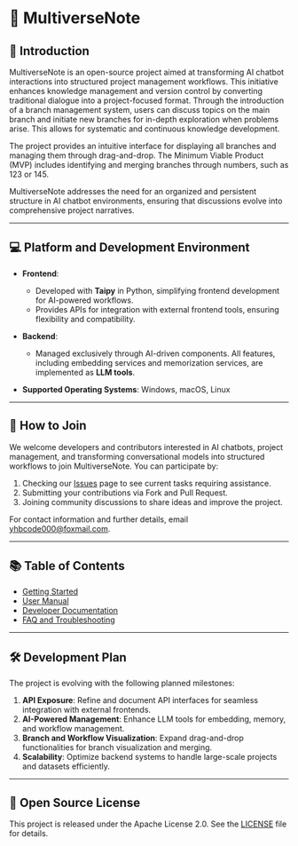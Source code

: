 # 🌌 MultiverseNote



## 📖 Introduction

MultiverseNote is an open-source project aimed at transforming AI chatbot interactions into structured project management workflows. This initiative enhances knowledge management and version control by converting traditional dialogue into a project-focused format. Through the introduction of a branch management system, users can discuss topics on the main branch and initiate new branches for in-depth exploration when problems arise. This allows for systematic and continuous knowledge development.

The project provides an intuitive interface for displaying all branches and managing them through drag-and-drop. The Minimum Viable Product (MVP) includes identifying and merging branches through numbers, such as 123 or 145.

MultiverseNote addresses the need for an organized and persistent structure in AI chatbot environments, ensuring that discussions evolve into comprehensive project narratives.

---

## 💻 Platform and Development Environment

- **Frontend**: 
  - Developed with **Taipy** in Python, simplifying frontend development for AI-powered workflows.
  - Provides APIs for integration with external frontend tools, ensuring flexibility and compatibility.

- **Backend**: 
  - Managed exclusively through AI-driven components. All features, including embedding services and memorization services, are implemented as **LLM tools**.

- **Supported Operating Systems**: Windows, macOS, Linux

---

## 🤝 How to Join

We welcome developers and contributors interested in AI chatbots, project management, and transforming conversational models into structured workflows to join MultiverseNote. You can participate by:

1. Checking our [Issues](#) page to see current tasks requiring assistance.
2. Submitting your contributions via Fork and Pull Request.
3. Joining community discussions to share ideas and improve the project.

For contact information and further details, email [yhbcode000@foxmail.com](mailto:yhbcode000@foxmail.com).

---

## 📚 Table of Contents

- [Getting Started](docs/en/getting_started.md)
- [User Manual](docs/en/user_manual.md)
- [Developer Documentation](docs/en/developer_documentation.md)
- [FAQ and Troubleshooting](docs/en/faq_and_troubleshooting.md)

---

## 🛠 Development Plan

The project is evolving with the following planned milestones:

1. **API Exposure**: Refine and document API interfaces for seamless integration with external frontends.
2. **AI-Powered Management**: Enhance LLM tools for embedding, memory, and workflow management.
3. **Branch and Workflow Visualization**: Expand drag-and-drop functionalities for branch visualization and merging.
4. **Scalability**: Optimize backend systems to handle large-scale projects and datasets efficiently.

---

## 📜 Open Source License

This project is released under the Apache License 2.0. See the [LICENSE](LICENSE) file for details.

